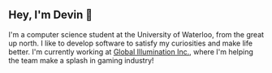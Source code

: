 ## Hey, I'm Devin 👋

I'm a computer science student at the University of Waterloo, from the great up north.
I like to develop software to satisfy my curiosities and make life better. I'm currently working at [Global Illumination Inc.](https://ill.inc/), where I'm helping the team make a splash in gaming industry! 




